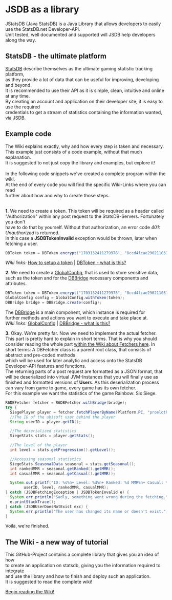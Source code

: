 # JSDB as a library
JStatsDB (Java StatsDB) is a Java Library that allows developers to easily use the StatsDB.net Developer-API.<br>
Unit tested, well documented and supported will JSDB help developers along the way.<br>

## StatsDB - the ultimate platform
[StatsDB](https://statsdb.net/) describe themselves as the ultimate gaming statistic tracking platform,<br>
as they provide a lot of data that can be useful for improving, developing and beyond.<br>
It is recommended to use their API as it is simple, clean, intuitive and online at any time.<br>
By creating an account and application on their developer site, it is easy to use the required<br>
credentials to get a stream of statistics containing the information wanted, via JSDB.<br>

## Example code
The Wiki explains exactly, why and how every step is taken and necessary.<br>
This example just consists of a code example, without that much explanation.<br>
It is suggested to not just copy the library and examples, but explore it!<br><br>
In the following code snippets we've created a complete program within the wiki.<br>
At the end of every code you will find the specific Wiki-Links where you can read<br>
further about how and why to create those steps.<br><br>

**1.** We need to create a token. This token will be required as a header called<br>
"Authorization" within any post request to the StatsDB-Servers. Fortunately you don't<br>
have to do that by yourself. Without that authorization, an error code _401: Unauthorized_ is returned.<br>
In this case a **JSDBTokenInvalid** exception would be thrown, later when fetching a user.<br>
```java
DBToken token = DBToken.encrypt("1703132411279978", "8ccd4fcae29021103178a1188023004d");
```
_Wiki links:_
[How to setup a token](https://github.com/mindcubr/JSDB/wiki/Getting-Started#creating-an-application-for-statsdbnet) | [DBToken - what is this?](https://github.com/mindcubr/JSDB/wiki/The-Main-Components#dbtoken)

**2.** We need to create a [GlobalConfig](https://github.com/mindcubr/JSDB/wiki/The-Main-Components#globalconfig), that is used to store sensitive data,<br>
such as the token and for the [DBBridge](https://github.com/mindcubr/JSDB/wiki/The-Main-Components#dbbridge) necessary components and attributes.<br>
```java
DBToken token = DBToken.encrypt("1703132411279978", "8ccd4fcae29021103178a1188023004d");
GlobalConfig config = GlobalConfig.withToken(token);
DBBridge bridge = DBBridge.create(config);
```
The [DBBridge](https://github.com/mindcubr/JSDB/wiki/The-Main-Components#dbbridge) is a main component, which instance is required for<br>
further methods and actions you want to execute and take place at.<br>
_Wiki links:_
[GlobalConfig](https://github.com/mindcubr/JSDB/wiki/The-Main-Components#globalconfig) | [DBBridge - what is this?](https://github.com/mindcubr/JSDB/wiki/The-Main-Components#dbbridge)

**3.** Okay. We're pretty far. Now we need to implement the actual fetcher.
This part is pretty hard to explain in short terms. That is why you should
consider reading the whole part [within the Wiki about Fetchers here](https://github.com/mindcubr/JSDB/wiki/The-Fetcher).
In short terms: A DBFetcher class is a parent root class, that consists of abstract and pre-coded methods<br>
which will be used for later analytic and access onto the StatsDB Developer-API features and functions.<br>
The returning parts of a post request are formatted as a JSON format, that will be deserialized into
virtual JVM-Instances that you will finally use as finished and formatted versions of **User**s.
As this deserialization process can vary from game to game, every game has its own fetcher.<br>
For this example we want the statistics of the game Rainbow: Six Siege.<br>
```java
R6DBFetcher fetcher = R6DBFetcher.withBridge(bridge);
try {
  SiegePlayer player = fetcher.fetchPlayerByName(Platform.PC, "proelothrower");
  //The ID of the ubisoft user behind the player
  String userID = player.getID();

  //The deserialized statistics
  SiegeStats stats = player.getStats();

  //The level of the player
  int level = stats.getProgression().getLevel();

  //Accessing seasonal statistics
  SiegeStats.SeasonalData seasonal = stats.getSeasonal();
  int rankedMMR = seasonal.getRanked().getMMR();
  int casualMMR = seasonal.getCasual().getMMR();

  System.out.printf("ID: %s%n+ Level: %d%n+ Ranked: %d MMR%n+ Casual: %d MMR%n",
        userID, level, rankedMMR, casualMMR);
} catch (JSDBFetchingException | JSDBTokenInvalid e) {
  System.err.println("Sadly, something went wrong during the fetching.");
  e.printStackTrace();
} catch (JSDBUserDoesNotExist exc) {
  System.err.println("The user has changed its name or doesn't exist.");
}
```
Voilà, we're finished.

## The Wiki - a new way of tutorial
This GitHub-Project contains a complete library that gives you an idea of how<br>
to create an application on statsdb, giving you the information required to integrate<br>
and use the library and how to finish and deploy such an application.<br>
It is suggested to read the complete wiki!

[Begin reading the Wiki!](https://github.com/mindcubr/JSDB/wiki)
